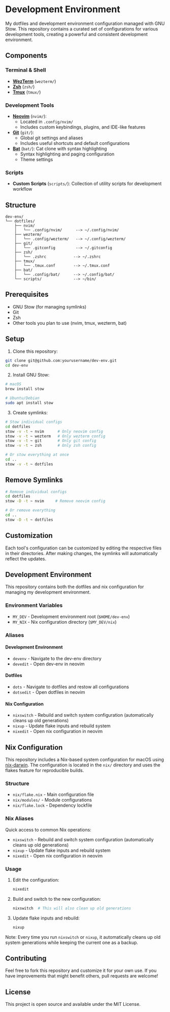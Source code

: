 # Development Environment

My dotfiles and development environment configuration managed with GNU Stow. This repository contains a curated set of configurations for various development tools, creating a powerful and consistent development environment.

## Components

### Terminal & Shell
- **[WezTerm](https://github.com/wez/wezterm)** (`wezterm/`) 
- **[Zsh](https://github.com/zsh-users/zsh)** (`zsh/`) 
- **[Tmux](https://github.com/tmux/tmux)** (`tmux/`) 

### Development Tools
- **[Neovim](https://github.com/neovim/neovim)** (`nvim/`): 
  - Located in `.config/nvim/`
  - Includes custom keybindings, plugins, and IDE-like features
- **[Git](https://github.com/git/git)** (`git/`): 
  - Global git settings and aliases
  - Includes useful shortcuts and default configurations
- **[Bat](https://github.com/sharkdp/bat)** (`bat/`): Cat clone with syntax highlighting
  - Syntax highlighting and paging configuration
  - Theme settings

### Scripts
- **Custom Scripts** (`scripts/`): Collection of utility scripts for development workflow

## Structure

```
dev-env/
└── dotfiles/
    ├── nvim/
    │   └── .config/nvim/      --> ~/.config/nvim/
    ├── wezterm/
    │   └── .config/wezterm/   --> ~/.config/wezterm/
    ├── git/
    │   └── .gitconfig         --> ~/.gitconfig
    ├── zsh/
    │   └── .zshrc            --> ~/.zshrc
    ├── tmux/
    │   └── .tmux.conf        --> ~/.tmux.conf
    ├── bat/
    │   └── .config/bat/      --> ~/.config/bat/
    └── scripts/              --> ~/bin/
```

## Prerequisites

- GNU Stow (for managing symlinks)
- Git
- Zsh
- Other tools you plan to use (nvim, tmux, wezterm, bat)

## Setup

1. Clone this repository:
```bash
git clone git@github.com:yourusername/dev-env.git
cd dev-env
```

2. Install GNU Stow:
```bash
# macOS
brew install stow

# Ubuntu/Debian
sudo apt install stow
```

3. Create symlinks:
```bash
# Stow individual configs
cd dotfiles
stow -v -t ~ nvim      # Only neovim config
stow -v -t ~ wezterm   # Only wezterm config
stow -v -t ~ git       # Only git config
stow -v -t ~ zsh       # Only zsh config

# Or stow everything at once
cd ..
stow -v -t ~ dotfiles
```

## Remove Symlinks

```bash
# Remove individual configs
cd dotfiles
stow -D -t ~ nvim     # Remove neovim config

# Or remove everything
cd ..
stow -D -t ~ dotfiles
```

## Customization

Each tool's configuration can be customized by editing the respective files in their directories. After making changes, the symlinks will automatically reflect the updates.

## Development Environment

This repository contains both the dotfiles and nix configuration for managing my development environment.

### Environment Variables
- `MY_DEV` - Development environment root (`$HOME/dev-env`)
- `MY_NIX` - Nix configuration directory (`$MY_DEV/nix`)

### Aliases

#### Development Environment
- `devenv` - Navigate to the dev-env directory
- `devedit` - Open dev-env in neovim

#### Dotfiles
- `dots` - Navigate to dotfiles and restow all configurations
- `dotsedit` - Open dotfiles in neovim

#### Nix Configuration
- `nixswitch` - Rebuild and switch system configuration (automatically cleans up old generations)
- `nixup` - Update flake inputs and rebuild system
- `nixedit` - Open nix configuration in neovim

## Nix Configuration

This repository includes a Nix-based system configuration for macOS using [nix-darwin](https://github.com/LnL7/nix-darwin). The configuration is located in the `nix/` directory and uses the flakes feature for reproducible builds.

### Structure
- `nix/flake.nix` - Main configuration file
- `nix/modules/` - Module configurations
- `nix/flake.lock` - Dependency lockfile

### Nix Aliases
Quick access to common Nix operations:
- `nixswitch` - Rebuild and switch system configuration (automatically cleans up old generations)
- `nixup` - Update flake inputs and rebuild system
- `nixedit` - Open nix configuration in neovim

### Usage
1. Edit the configuration:
   ```bash
   nixedit
   ```

2. Build and switch to the new configuration:
   ```bash
   nixswitch  # This will also clean up old generations
   ```

3. Update flake inputs and rebuild:
   ```bash
   nixup
   ```

Note: Every time you run `nixswitch` or `nixup`, it automatically cleans up old system generations while keeping the current one as a backup.

## Contributing

Feel free to fork this repository and customize it for your own use. If you have improvements that might benefit others, pull requests are welcome!

## License

This project is open source and available under the MIT License.